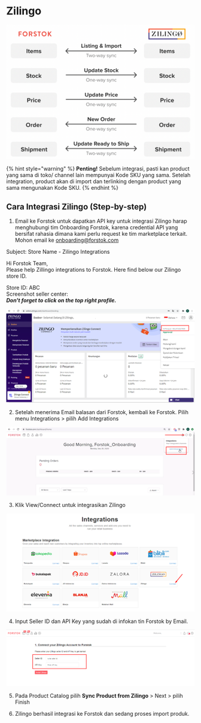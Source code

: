 # Zilingo

![](../../.gitbook/assets/screen-shot-2021-05-31-at-1.54.37-pm.png)

{% hint style="warning" %}
**Penting!**  Sebelum integrasi, pasti kan product yang sama di toko/ channel lain mempunyai Kode SKU yang sama. Setelah integration, product akan di import dan terlinking dengan product yang sama mengunakan Kode SKU.
{% endhint %}

## Cara Integrasi Zilingo \(Step-by-step\)

1. Email ke Forstok untuk dapatkan  API key untuk integrasi Zilingo harap menghubungi tim Onboarding Forstok, karena credential API yang bersifat rahasia dimana kami perlu request ke tim marketplace terkait. Mohon email ke [onboarding@forstok.com](mailto:onboarding@forstok.com)

Subject: Store Name - Zilingo Integrations

Hi Forstok Team,  
Please help Zillingo integrations to Forstok. Here find below our Zilingo store ID.  
  
Store ID: ABC  
Screenshot seller center:  
_**Don't forget to click on the top right profile.**_

![](../../.gitbook/assets/image%20%2854%29.png)

2. Setelah menerima Email balasan dari Forstok, kembali ke Forstok. Pilih menu Integrations &gt; pilih Add Integrations

![](../../.gitbook/assets/image%20%28142%29.png)

3.  Klik View/Connect untuk integrasikan Zilingo

![](../../.gitbook/assets/image%20%28137%29.png)

4. Input Seller ID dan API Key yang sudah di infokan tin Forstok by Email.

![](../../.gitbook/assets/image%20%28256%29.png)

5. Pada Product Catalog pilih **Sync Product from Zilingo** &gt; Next &gt; pilih Finish

6. Zilingo berhasil integrasi ke Forstok dan sedang proses import produk.

